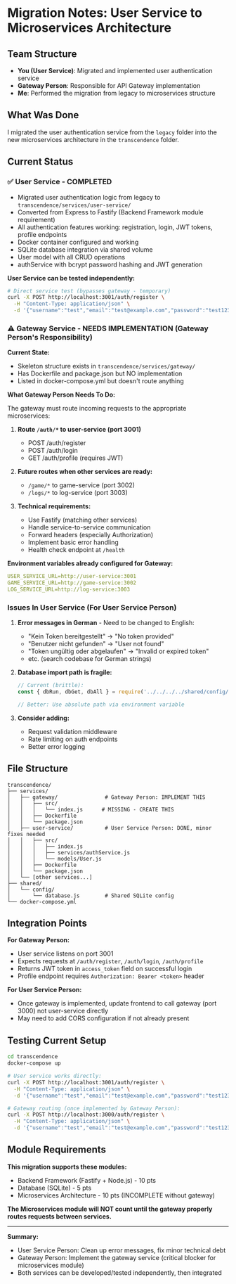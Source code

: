 # Migration Notes: User Service to Microservices Architecture

## Team Structure

- **You (User Service)**: Migrated and implemented user authentication service
- **Gateway Person**: Responsible for API Gateway implementation
- **Me**: Performed the migration from legacy to microservices structure

## What Was Done

I migrated the user authentication service from the `legacy` folder into the new microservices architecture in the `transcendence` folder.

## Current Status

### ✅ User Service - COMPLETED
- Migrated user authentication logic from legacy to `transcendence/services/user-service/`
- Converted from Express to Fastify (Backend Framework module requirement)
- All authentication features working: registration, login, JWT tokens, profile endpoints
- Docker container configured and working
- SQLite database integration via shared volume
- User model with all CRUD operations
- authService with bcrypt password hashing and JWT generation

**User Service can be tested independently:**
```bash
# Direct service test (bypasses gateway - temporary)
curl -X POST http://localhost:3001/auth/register \
  -H "Content-Type: application/json" \
  -d '{"username":"test","email":"test@example.com","password":"test123"}'
```

### ⚠️ Gateway Service - NEEDS IMPLEMENTATION (Gateway Person's Responsibility)

**Current State:**
- Skeleton structure exists in `transcendence/services/gateway/`
- Has Dockerfile and package.json but NO implementation
- Listed in docker-compose.yml but doesn't route anything

**What Gateway Person Needs To Do:**

The gateway must route incoming requests to the appropriate microservices:

1. **Route `/auth/*` to user-service (port 3001)**
   - POST /auth/register
   - POST /auth/login
   - GET /auth/profile (requires JWT)

2. **Future routes when other services are ready:**
   - `/game/*` to game-service (port 3002)
   - `/logs/*` to log-service (port 3003)

3. **Technical requirements:**
   - Use Fastify (matching other services)
   - Handle service-to-service communication
   - Forward headers (especially Authorization)
   - Implement basic error handling
   - Health check endpoint at `/health`

**Environment variables already configured for Gateway:**
```yaml
USER_SERVICE_URL=http://user-service:3001
GAME_SERVICE_URL=http://game-service:3002
LOG_SERVICE_URL=http://log-service:3003
```

### Issues In User Service (For User Service Person)

1. **Error messages in German** - Need to be changed to English:
   - "Kein Token bereitgestellt" → "No token provided"
   - "Benutzer nicht gefunden" → "User not found"
   - "Token ungültig oder abgelaufen" → "Invalid or expired token"
   - etc. (search codebase for German strings)

2. **Database import path is fragile:**
   ```javascript
   // Current (brittle):
   const { dbRun, dbGet, dbAll } = require('../../../../shared/config/database');
   
   // Better: Use absolute path via environment variable
   ```

3. **Consider adding:**
   - Request validation middleware
   - Rate limiting on auth endpoints
   - Better error logging

## File Structure

```
transcendence/
├── services/
│   ├── gateway/               # Gateway Person: IMPLEMENT THIS
│   │   ├── src/
│   │   │   └── index.js      # MISSING - CREATE THIS
│   │   ├── Dockerfile
│   │   └── package.json
│   ├── user-service/          # User Service Person: DONE, minor fixes needed
│   │   ├── src/
│   │   │   ├── index.js
│   │   │   ├── services/authService.js
│   │   │   └── models/User.js
│   │   ├── Dockerfile
│   │   └── package.json
│   └── [other services...]
├── shared/
│   └── config/
│       └── database.js        # Shared SQLite config
└── docker-compose.yml
```

## Integration Points

**For Gateway Person:**
- User service listens on port 3001
- Expects requests at `/auth/register`, `/auth/login`, `/auth/profile`
- Returns JWT token in `access_token` field on successful login
- Profile endpoint requires `Authorization: Bearer <token>` header

**For User Service Person:**
- Once gateway is implemented, update frontend to call gateway (port 3000) not user-service directly
- May need to add CORS configuration if not already present

## Testing Current Setup

```bash
cd transcendence
docker-compose up

# User service works directly:
curl -X POST http://localhost:3001/auth/register \
  -H "Content-Type: application/json" \
  -d '{"username":"test","email":"test@example.com","password":"test123"}'

# Gateway routing (once implemented by Gateway Person):
curl -X POST http://localhost:3000/auth/register \
  -H "Content-Type: application/json" \
  -d '{"username":"test","email":"test@example.com","password":"test123"}'
```

## Module Requirements

**This migration supports these modules:**
- Backend Framework (Fastify + Node.js) - 10 pts
- Database (SQLite) - 5 pts  
- Microservices Architecture - 10 pts (INCOMPLETE without gateway)

**The Microservices module will NOT count until the gateway properly routes requests between services.**

---

**Summary:**
- User Service Person: Clean up error messages, fix minor technical debt
- Gateway Person: Implement the gateway service (critical blocker for microservices module)
- Both services can be developed/tested independently, then integrated